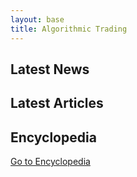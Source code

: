 ```yaml
---
layout: base
title: Algorithmic Trading
---
```


<section id="news">
  <h2>Latest News</h2>
  <!-- News content in English -->
</section>
<section id="articles">
   <h2>Latest Articles</h2>
   <!-- Articles content in English -->
</section>
<section id="encyclopedia">
  <h2>Encyclopedia</h2>
  <a href="{{ '/pedia/' | relative_url }}">Go to Encyclopedia</a>
</section>